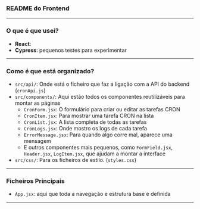 ### README do Frontend

----

### O que é que usei?

  * **React**: 
  * **Cypress**: pequenos testes para experimentar

-----

### Como é que está organizado?

  * `src/api/`: Onde está o ficheiro que faz a ligação com a API do backend (`cronApi.js`)
  * `src/components/`: Aqui estão todos os componentes reutilizáveis para montar as páginas
      * `CronForm.jsx`: O formulário para criar ou editar as tarefas CRON
      * `CronItem.jsx`: Para mostrar uma tarefa CRON na lista
      * `CronList.jsx`: A lista completa de todas as tarefas
      * `CronLogs.jsx`: Onde mostro os logs de cada tarefa
      * `ErrorMessage.jsx`: Para quando algo corre mal, aparece uma mensagem
      * E outros componentes mais pequenos, como `FormField.jsx`, `Header.jsx`, `LogItem.jsx`, que ajudam a montar a interface
  * `src/css/`: Para os ficheiros de estilo. (`styles.css`)

-----

### Ficheiros Principais

  * `App.jsx`: aqui que toda a navegação e estrutura base é definida

-----
